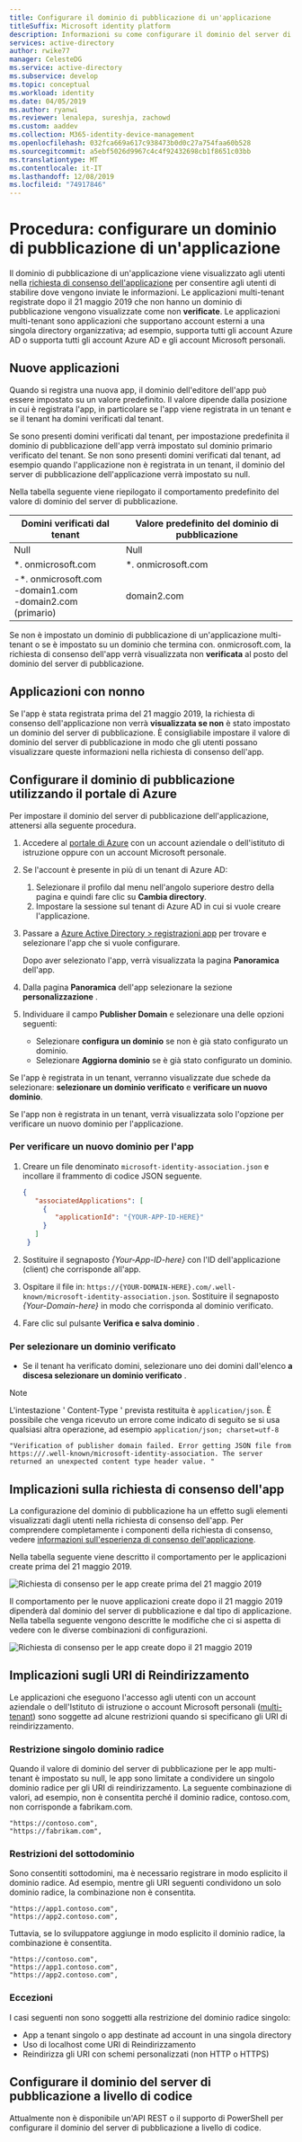 ```yaml
---
title: Configurare il dominio di pubblicazione di un'applicazione
titleSuffix: Microsoft identity platform
description: Informazioni su come configurare il dominio del server di pubblicazione di un'applicazione per consentire agli utenti di sapere dove vengono inviate le informazioni.
services: active-directory
author: rwike77
manager: CelesteDG
ms.service: active-directory
ms.subservice: develop
ms.topic: conceptual
ms.workload: identity
ms.date: 04/05/2019
ms.author: ryanwi
ms.reviewer: lenalepa, sureshja, zachowd
ms.custom: aaddev
ms.collection: M365-identity-device-management
ms.openlocfilehash: 032fca669a617c938473b0d0c27a754faa60b528
ms.sourcegitcommit: a5ebf5026d9967c4c4f92432698cb1f8651c03bb
ms.translationtype: MT
ms.contentlocale: it-IT
ms.lasthandoff: 12/08/2019
ms.locfileid: "74917846"
---
```

# <a name="how-to-configure-an-applications-publisher-domain"></a>Procedura: configurare un dominio di pubblicazione di un'applicazione

Il dominio di pubblicazione di un'applicazione viene visualizzato agli utenti nella [richiesta di consenso dell'applicazione](application-consent-experience.md) per consentire agli utenti di stabilire dove vengono inviate le informazioni. Le applicazioni multi-tenant registrate dopo il 21 maggio 2019 che non hanno un dominio di pubblicazione vengono visualizzate come non **verificate**. Le applicazioni multi-tenant sono applicazioni che supportano account esterni a una singola directory organizzativa; ad esempio, supporta tutti gli account Azure AD o supporta tutti gli account Azure AD e gli account Microsoft personali.

## <a name="new-applications"></a>Nuove applicazioni

Quando si registra una nuova app, il dominio dell'editore dell'app può essere impostato su un valore predefinito. Il valore dipende dalla posizione in cui è registrata l'app, in particolare se l'app viene registrata in un tenant e se il tenant ha domini verificati dal tenant.

Se sono presenti domini verificati dal tenant, per impostazione predefinita il dominio di pubblicazione dell'app verrà impostato sul dominio primario verificato del tenant. Se non sono presenti domini verificati dal tenant, ad esempio quando l'applicazione non è registrata in un tenant, il dominio del server di pubblicazione dell'applicazione verrà impostato su null.

Nella tabella seguente viene riepilogato il comportamento predefinito del valore di dominio del server di pubblicazione.  

| Domini verificati dal tenant | Valore predefinito del dominio di pubblicazione |
|-------------------------|----------------------------|
| Null | Null |
| *. onmicrosoft.com | *. onmicrosoft.com |
| -*. onmicrosoft.com<br/>-domain1.com<br/>-domain2.com (primario) | domain2.com |

Se non è impostato un dominio di pubblicazione di un'applicazione multi-tenant o se è impostato su un dominio che termina con. onmicrosoft.com, la richiesta di consenso dell'app verrà visualizzata non **verificata** al posto del dominio del server di pubblicazione.

## <a name="grandfathered-applications"></a>Applicazioni con nonno

Se l'app è stata registrata prima del 21 maggio 2019, la richiesta di consenso dell'applicazione non verrà **visualizzata se non** è stato impostato un dominio del server di pubblicazione. È consigliabile impostare il valore di dominio del server di pubblicazione in modo che gli utenti possano visualizzare queste informazioni nella richiesta di consenso dell'app.

## <a name="configure-publisher-domain-using-the-azure-portal"></a>Configurare il dominio di pubblicazione utilizzando il portale di Azure

Per impostare il dominio del server di pubblicazione dell'applicazione, attenersi alla seguente procedura.

1. Accedere al [portale di Azure](https://portal.azure.com) con un account aziendale o dell'istituto di istruzione oppure con un account Microsoft personale.

1. Se l'account è presente in più di un tenant di Azure AD:
   1. Selezionare il profilo dal menu nell'angolo superiore destro della pagina e quindi fare clic su **Cambia directory**.
   1. Impostare la sessione sul tenant di Azure AD in cui si vuole creare l'applicazione.

1. Passare a [Azure Active Directory > registrazioni app](https://go.microsoft.com/fwlink/?linkid=2083908) per trovare e selezionare l'app che si vuole configurare.

   Dopo aver selezionato l'app, verrà visualizzata la pagina **Panoramica** dell'app.

1. Dalla pagina **Panoramica** dell'app selezionare la sezione **personalizzazione** .

1. Individuare il campo **Publisher Domain** e selezionare una delle opzioni seguenti:

   - Selezionare **configura un dominio** se non è già stato configurato un dominio.
   - Selezionare **Aggiorna dominio** se è già stato configurato un dominio.

Se l'app è registrata in un tenant, verranno visualizzate due schede da selezionare: **selezionare un dominio verificato** e **verificare un nuovo dominio**.

Se l'app non è registrata in un tenant, verrà visualizzata solo l'opzione per verificare un nuovo dominio per l'applicazione.

### <a name="to-verify-a-new-domain-for-your-app"></a>Per verificare un nuovo dominio per l'app

1. Creare un file denominato `microsoft-identity-association.json` e incollare il frammento di codice JSON seguente.

   ```json
   {
      "associatedApplications": [
        {
           "applicationId": "{YOUR-APP-ID-HERE}"
        }
      ]
    }
   ```

1. Sostituire il segnaposto *{Your-App-ID-here}* con l'ID dell'applicazione (client) che corrisponde all'app.

1. Ospitare il file in: `https://{YOUR-DOMAIN-HERE}.com/.well-known/microsoft-identity-association.json`. Sostituire il segnaposto *{Your-Domain-here}* in modo che corrisponda al dominio verificato.

1. Fare clic sul pulsante **Verifica e salva dominio** .

### <a name="to-select-a-verified-domain"></a>Per selezionare un dominio verificato

- Se il tenant ha verificato domini, selezionare uno dei domini dall'elenco **a discesa selezionare un dominio verificato** .

>[!Note]
> L'intestazione ' Content-Type ' prevista restituita è `application/json`. È possibile che venga ricevuto un errore come indicato di seguito se si usa qualsiasi altra operazione, ad esempio `application/json; charset=utf-8` 
> 
>``` "Verification of publisher domain failed. Error getting JSON file from https:///.well-known/microsoft-identity-association. The server returned an unexpected content type header value. " ```
>

## <a name="implications-on-the-app-consent-prompt"></a>Implicazioni sulla richiesta di consenso dell'app

La configurazione del dominio di pubblicazione ha un effetto sugli elementi visualizzati dagli utenti nella richiesta di consenso dell'app. Per comprendere completamente i componenti della richiesta di consenso, vedere [informazioni sull'esperienza di consenso dell'applicazione](application-consent-experience.md).

Nella tabella seguente viene descritto il comportamento per le applicazioni create prima del 21 maggio 2019.

![Richiesta di consenso per le app create prima del 21 maggio 2019](./media/howto-configure-publisher-domain/old-app-behavior-table.png)

Il comportamento per le nuove applicazioni create dopo il 21 maggio 2019 dipenderà dal dominio del server di pubblicazione e dal tipo di applicazione. Nella tabella seguente vengono descritte le modifiche che ci si aspetta di vedere con le diverse combinazioni di configurazioni.

![Richiesta di consenso per le app create dopo il 21 maggio 2019](./media/howto-configure-publisher-domain/new-app-behavior-table.png)

## <a name="implications-on-redirect-uris"></a>Implicazioni sugli URI di Reindirizzamento

Le applicazioni che eseguono l'accesso agli utenti con un account aziendale o dell'Istituto di istruzione o account Microsoft personali ([multi-tenant](single-and-multi-tenant-apps.md)) sono soggette ad alcune restrizioni quando si specificano gli URI di reindirizzamento.

### <a name="single-root-domain-restriction"></a>Restrizione singolo dominio radice

Quando il valore di dominio del server di pubblicazione per le app multi-tenant è impostato su null, le app sono limitate a condividere un singolo dominio radice per gli URI di reindirizzamento. La seguente combinazione di valori, ad esempio, non è consentita perché il dominio radice, contoso.com, non corrisponde a fabrikam.com.

```
"https://contoso.com",
"https://fabrikam.com",
```

### <a name="subdomain-restrictions"></a>Restrizioni del sottodominio

Sono consentiti sottodomini, ma è necessario registrare in modo esplicito il dominio radice. Ad esempio, mentre gli URI seguenti condividono un solo dominio radice, la combinazione non è consentita.

```
"https://app1.contoso.com",
"https://app2.contoso.com",
```

Tuttavia, se lo sviluppatore aggiunge in modo esplicito il dominio radice, la combinazione è consentita.

```
"https://contoso.com",
"https://app1.contoso.com",
"https://app2.contoso.com",
```

### <a name="exceptions"></a>Eccezioni

I casi seguenti non sono soggetti alla restrizione del dominio radice singolo:

- App a tenant singolo o app destinate ad account in una singola directory
- Uso di localhost come URI di Reindirizzamento
- Reindirizza gli URI con schemi personalizzati (non HTTP o HTTPS)

## <a name="configure-publisher-domain-programmatically"></a>Configurare il dominio del server di pubblicazione a livello di codice

Attualmente non è disponibile un'API REST o il supporto di PowerShell per configurare il dominio del server di pubblicazione a livello di codice.
